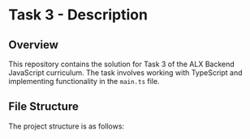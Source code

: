 # Task 3 - Description

## Overview
This repository contains the solution for Task 3 of the ALX Backend JavaScript curriculum. The task involves working with TypeScript and implementing functionality in the `main.ts` file.

## File Structure
The project structure is as follows:
